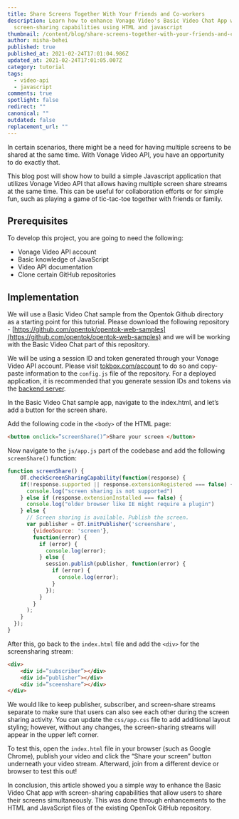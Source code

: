 ```yaml
---
title: Share Screens Together With Your Friends and Co-workers
description: Learn how to enhance Vonage Video's Basic Video Chat App with
  screen-sharing capabilities using HTML and javascript
thumbnail: /content/blog/share-screens-together-with-your-friends-and-co-workers/sharescreens_1200x600.png
author: misha-behei
published: true
published_at: 2021-02-24T17:01:04.986Z
updated_at: 2021-02-24T17:01:05.007Z
category: tutorial
tags:
  - video-api
  - javascript
comments: true
spotlight: false
redirect: ""
canonical: ""
outdated: false
replacement_url: ""
---
```

In certain scenarios, there might be a need for having multiple screens to be shared at the same time. With Vonage Video API, you have an opportunity to do exactly that. 


This blog post will show how to build a simple Javascript application that utilizes Vonage Video API that allows having multiple screen share streams at the same time. This can be useful for collaboration efforts or for simple fun, such as playing a game of tic-tac-toe together with friends or family. 

## Prerequisites

To develop this project, you are going to need the following:
* Vonage Video API account
* Basic knowledge of JavaScript
* Video API documentation 
* Clone certain GitHub repositories 

## Implementation

We will use a Basic Video Chat sample from the Opentok Github directory as a starting point for this tutorial. Please download the following repository - [https://github.com/opentok/opentok-web-samples](https://github.com/opentok/opentok-web-samples) and we will be working with the Basic Video Chat part of this repository.

We will be using a session ID and token generated through your Vonage Video API account. Please visit [tokbox.com/account](https://tokbox.com/account) to do so and copy-paste information to the `config.js` file of the repository. For a deployed application, it is recommended that you generate session IDs and tokens via the [backend server](https://tokbox.com/developer/guides/create-token/).  

In the Basic Video Chat sample app, navigate to the index.html, and let’s add a button for the screen share.

Add the following code in the `<body>` of the HTML page:

```html
<button onclick=”screenShare()”>Share your screen </button>
```

Now navigate to the `js/app.js` part of the codebase and add the following `screenShare()` function: 

```javascript
function screenShare() {
    OT.checkScreenSharingCapability(function(response) {
    if(!response.supported || response.extensionRegistered === false) {
      console.log("screen sharing is not supported")
    } else if (response.extensionInstalled === false) {
      console.log("older browser like IE might require a plugin")
    } else {
      // Screen sharing is available. Publish the screen.
      var publisher = OT.initPublisher('screenshare',
        {videoSource: 'screen'},
        function(error) {
          if (error) {
            console.log(error);
          } else {
            session.publish(publisher, function(error) {
              if (error) {
                console.log(error);
              }
            });
          }
        }
      );
    }
  });
}
```

After this, go back to the `index.html` file and add the `<div>` for the screensharing stream:

```html
<div>
	<div id=”subscriber”></div>
	<div id=”publisher”></div>
	<div id=”sceenshare”></div>
</div>
```

We would like to keep publisher, subscriber, and screen-share streams separate to make sure that users can also see each other during the screen sharing activity. You can update the `css/app.css` file to add additional layout styling; however, without any changes, the screen-sharing streams will appear in the upper left corner. 


To test this, open the `index.html` file in your browser (such as Google Chrome), publish your video and click the “Share your screen” button underneath your video stream. Afterward, join from a different device or browser to test this out!


In conclusion, this article showed you a simple way to enhance the Basic Video Chat app with screen-sharing capabilities that allow users to share their screens simultaneously. This was done through enhancements to the HTML and JavaScript files of the existing OpenTok GitHub repository. 



